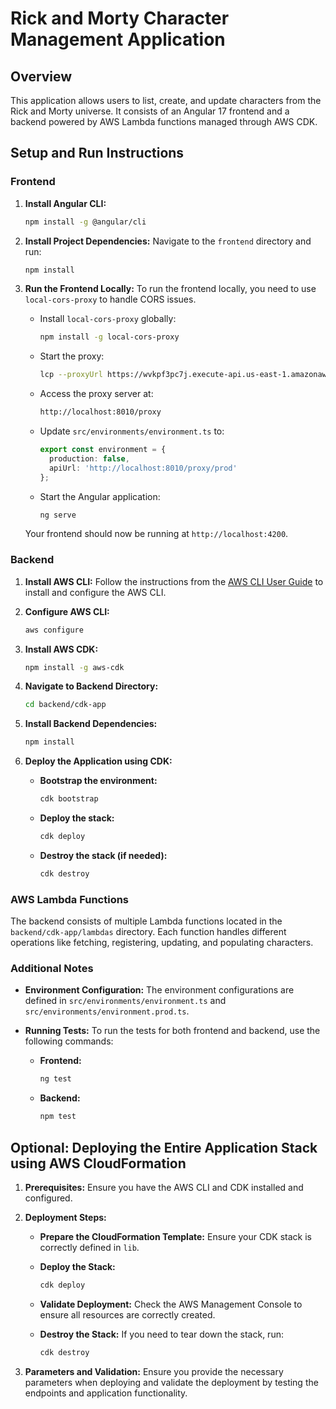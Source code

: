 # Rick and Morty Character Management Application

## Overview
This application allows users to list, create, and update characters from the Rick and Morty universe. It consists of an Angular 17 frontend and a backend powered by AWS Lambda functions managed through AWS CDK.

## Setup and Run Instructions

### Frontend

1. **Install Angular CLI:**
   ```bash
   npm install -g @angular/cli
   ```

2. **Install Project Dependencies:**
   Navigate to the `frontend` directory and run:
   ```bash
   npm install
   ```

3. **Run the Frontend Locally:**
   To run the frontend locally, you need to use `local-cors-proxy` to handle CORS issues.
   
   - Install `local-cors-proxy` globally:
     ```bash
     npm install -g local-cors-proxy
     ```
   
   - Start the proxy:
     ```bash
     lcp --proxyUrl https://wvkpf3pc7j.execute-api.us-east-1.amazonaws.com
     ```
   
   - Access the proxy server at:
     ```bash
     http://localhost:8010/proxy
     ```

   - Update `src/environments/environment.ts` to:
     ```typescript
     export const environment = {
       production: false,
       apiUrl: 'http://localhost:8010/proxy/prod'
     };
     ```

   - Start the Angular application:
     ```bash
     ng serve
     ```
   
   Your frontend should now be running at `http://localhost:4200`.

### Backend

1. **Install AWS CLI:**
   Follow the instructions from the [AWS CLI User Guide](https://docs.aws.amazon.com/cli/latest/userguide/getting-started-install.html) to install and configure the AWS CLI.

2. **Configure AWS CLI:**
   ```bash
   aws configure
   ```

3. **Install AWS CDK:**
   ```bash
   npm install -g aws-cdk
   ```

4. **Navigate to Backend Directory:**
   ```bash
   cd backend/cdk-app
   ```

5. **Install Backend Dependencies:**
   ```bash
   npm install
   ```

6. **Deploy the Application using CDK:**

   - **Bootstrap the environment:**
     ```bash
     cdk bootstrap
     ```

   - **Deploy the stack:**
     ```bash
     cdk deploy
     ```

   - **Destroy the stack (if needed):**
     ```bash
     cdk destroy
     ```

### AWS Lambda Functions
The backend consists of multiple Lambda functions located in the `backend/cdk-app/lambdas` directory. Each function handles different operations like fetching, registering, updating, and populating characters.

### Additional Notes

- **Environment Configuration:**
  The environment configurations are defined in `src/environments/environment.ts` and `src/environments/environment.prod.ts`.

- **Running Tests:**
  To run the tests for both frontend and backend, use the following commands:

  - **Frontend:**
    ```bash
    ng test
    ```

  - **Backend:**
    ```bash
    npm test
    ```

## Optional: Deploying the Entire Application Stack using AWS CloudFormation

1. **Prerequisites:**
   Ensure you have the AWS CLI and CDK installed and configured.

2. **Deployment Steps:**

   - **Prepare the CloudFormation Template:**
     Ensure your CDK stack is correctly defined in `lib`.

   - **Deploy the Stack:**
     ```bash
     cdk deploy
     ```

   - **Validate Deployment:**
     Check the AWS Management Console to ensure all resources are correctly created.

   - **Destroy the Stack:**
     If you need to tear down the stack, run:
     ```bash
     cdk destroy
     ```

3. **Parameters and Validation:**
   Ensure you provide the necessary parameters when deploying and validate the deployment by testing the endpoints and application functionality.
